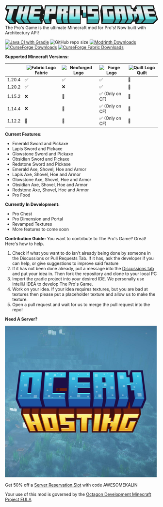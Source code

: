 ﻿![The Pro's Game logo](https://raw.githubusercontent.com/Octagon-Modding/the-pros-game/master/logo/No%20Edition.png)
The Pro's Game is the ultimate Minecraft mod for Pro's! Now built with Architectury API!

[![Java CI with Gradle](https://github.com/Octagon-Modding/the-pros-game/actions/workflows/gradle.yml/badge.svg)](https://github.com/Octagon-Modding/the-pros-game/actions/workflows/gradle.yml) ![GitHub repo size](https://img.shields.io/github/repo-size/Octagon-Modding/the-pros-game) [![Modrinth Downloads](https://img.shields.io/modrinth/dt/OXg8Snlh?logo=modrinth&label=Modrinth%20Downloads&color=green)](https://modrinth.com/mod/the-pros-game)
 [![CurseForge Downloads](https://img.shields.io/curseforge/dt/319180?logo=curseforge&logoColor=black&label=Forge%20Downloads&labelColor=cc7000&color=blue)](https://legacy.curseforge.com/minecraft/mc-mods/pro-mod) [![CurseForge Fabric Downloads](https://img.shields.io/curseforge/dt/946107?logo=curseforge&logoColor=black&label=Fabric%20Downloads&labelColor=cc7000&color=blue)](https://legacy.curseforge.com/minecraft/mc-mods/the-pros-game-fabric)



**Supported Minecraft Versions:**

|        | ![Fabric Logo](https://fabricmc.net/assets/logo.png)Fabric | ![Neoforged Logo](https://neoforged.net/img/content/branding/banner.png) | ![Forge Logo](https://files.minecraftforge.net/static/images/logo.svg) | <img src="https://quiltmc.org/assets/img/logo.svg" width="128px" alt="Quilt Logo" />Quilt |
|--------|--------|----------|-------|-------|
| 1.20.4 | ✅ | ✅ | ✅ | 🚧 |
| 1.20.2 | ✅ | ❌ | ✅ | 🚧 |
| 1.15.2 | ❌ | 🚧 | ✅ (Only on CF) | 🚧 |
| 1.14.4 | ❌ | 🚧 | ✅ (Only on CF) | 🚧 |
| 1.12.2 | 🚧 | 🚧 | ✅ (Only on CF) | 🚧 |

**Current Features:**

 - Emerald Sword and Pickaxe
 - Lapis Sword and Pickaxe
 - Glowstone Sword and Pickaxe
 - Obsidian Sword and Pickaxe
 - Redstone Sword and Pickaxe
 - Emerald Axe, Shovel, Hoe and Armor
 - Lapis Axe, Shovel, Hoe and Armor
 - Glowstone Axe, Shovel, Hoe and Armor
 - Obsidian Axe, Shovel, Hoe and Armor
 - Redstone Axe, Shovel, Hoe and Armor
 - Pro Food

**Currently In Development:**

 - Pro Chest
 - Pro Dimension and Portal
 - Revamped Textures
 - More features to come soon

**Contribution Guide:**
You want to contribute to The Pro's Game? Great! Here's how to help.
1. Check if what you want to do isn't already being done by someone in the Discussions or Pull Requests Tab. If it has, ask the developer if you can help, or give suggestions to improve said feature
2. If it has not been done already, put a message into the [Discussions tab](https://github.com/Octagon-Modding/the-pros-game/discussions/categories/working-on) and put your idea in. Then fork the repository and clone to your local PC
3. Import the gradle project into your desired IDE. We personally use IntelliJ IDEA to develop The Pro's Game.
4. Work on your idea. If your idea requires textures, but you are bad at textures then please put a placeholder texture and allow us to make the texture.
5. Open a pull request and wait for us to merge the pull request into the repo!

**Need A Server?**

[![Ocean Hosting](https://raw.githubusercontent.com/Octagon-Modding/the-pros-game/master/logo/OceanHostingLOGO.webp)](https://www.ocean-hosting.top)

Get 50% off a [Server Reservation Slot](https://store.ocean-hosting.top/package/1227281) with code AWESOMEKALIN

Your use of this mod is governed by the [Octagon Development Minecraft Project EULA](https://gist.github.com/AwesomeKalin/4782e5c8974af7241a5e3aa9b57da7b3)
